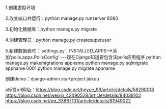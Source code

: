1.创建虚拟环境

2.改变端口并运行：python manage.py runserver 8080

3.初始化数据库：python manage.py migrate

4.创建管理员：python manage.py createsuperuser

5.新建数据表时：
    settings.py：INSTALLED_APPS-->添加'polls.apps.PollsConfig'  ---现在Django知道要包含该polls应用程序
    python manage.py makemigrations appname
    python manage.py sqlmigrate appname 0001
    python manage.py migrate appname
    
    
创建demo：django-admin startproject jiekou



a标签url网址：https://blog.csdn.net/heyue_99/article/details/56290018
    https://blog.csdn.net/weixin_42490528/article/details/84038102
    https://blog.csdn.net/qq_33867131/article/details/81949022
    